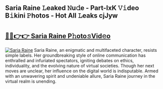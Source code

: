 ## Saria Raine 𝙻eaked 𝙽u𝚍e - Part-IxK 𝚅𝚒deo B𝚒kini 𝙿hotos - Hot All 𝙻eaks cjJyw

# <h2><a href="http://ld092m.urlbe.top/?page=Saria+Raine">🔗🔗👉👉 Saria Raine P𝚑oto𝚜Vid𝚎o</a></h2>

[![Saria Raine](https://i.imgur.com/eBuTRDB.gif)](http://ld092m.urlbe.top/?page=Saria+Raine)
Saria Raine, an enigmatic and multifaceted character, resists simple labels. Her groundbreaking style of online communication has enthralled and infuriated spectators, igniting debates on ethics, individuality, and the evolving nature of virtual societies. Though her next moves are unclear, her influence on the digital world is indisputable. Armed with an unwavering spirit and undeniable allure, Saria Raine journey in the virtual realm is unending.
